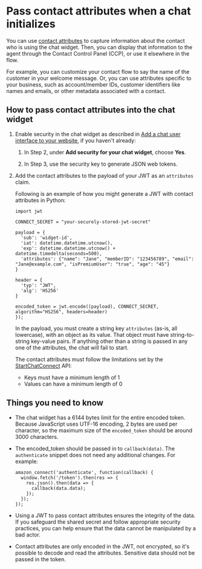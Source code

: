 # Pass contact attributes when a chat initializes<a name="pass-contact-attributes-chat"></a>

You can use [contact attributes](what-is-a-contact-attribute.md) to capture information about the contact who is using the chat widget\. Then, you can display that information to the agent through the Contact Control Panel \(CCP\), or use it elsewhere in the flow\.

For example, you can customize your contact flow to say the name of the customer in your welcome message\. Or, you can use attributes specific to your business, such as account/member IDs, customer identifiers like names and emails, or other metadata associated with a contact\.

## How to pass contact attributes into the chat widget<a name="how-to-contact-attributes-chatwidget"></a>

1. Enable security in the chat widget as described in [Add a chat user interface to your website](add-chat-to-website.md), if you haven't already:

   1. In Step 2, under **Add security for your chat widget**, choose **Yes**\.

   1. In Step 3, use the security key to generate JSON web tokens\.

1. Add the contact attributes to the payload of your JWT as an `attributes` claim\.

   Following is an example of how you might generate a JWT with contact attributes in Python:

   ```
   import jwt
   
   CONNECT_SECRET = "your-securely-stored-jwt-secret"
   
   payload = {
     'sub': 'widget-id',
     'iat': datetime.datetime.utcnow(),
     'exp': datetime.datetime.utcnow() + datetime.timedelta(seconds=500),
     'attributes': {"name": "Jane", "memberID": "123456789", "email": "Jane@example.com", "isPremiumUser": "true", "age": "45"}
   }
   
   header = {
     'typ': "JWT",
     'alg': 'HS256'
   }
   
   encoded_token = jwt.encode((payload), CONNECT_SECRET, algorithm="HS256", headers=header)
   });
   ```

   In the payload, you must create a string key `attributes` \(as\-is, all lowercase\), with an object as its value\. That object must have string\-to\-string key\-value pairs\. If anything other than a string is passed in any one of the attributes, the chat will fail to start\. 

   The contact attributes must follow the limitations set by the [StartChatConnect](https://docs.aws.amazon.com/connect/latest/APIReference/API_StartChatContact.html#connect-StartChatContact-request-Attributes) API: 
   + Keys must have a minimum length of 1
   + Values can have a minimum length of 0

## Things you need to know<a name="contact-attributes-chatwidget-important-notes"></a>
+ The chat widget has a 6144 bytes limit for the entire encoded token\. Because JavaScript uses UTF\-16 encoding, 2 bytes are used per character, so the maximum size of the `encoded_token` should be around 3000 characters\.
+ The encoded\_token should be passed in to `callback(data)`\. The `authenticate` snippet does not need any additional changes\. For example:

  ```
  amazon_connect('authenticate', function(callback) {
    window.fetch('/token').then(res => {
      res.json().then(data => {
        callback(data.data);
      });
    });
  });
  ```
+ Using a JWT to pass contact attributes ensures the integrity of the data\. If you safeguard the shared secret and follow appropriate security practices, you can help ensure that the data cannot be manipulated by a bad actor\.
+ Contact attributes are only encoded in the JWT, not encrypted, so it's possible to decode and read the attributes\. Sensitive data should not be passed in the token\. 